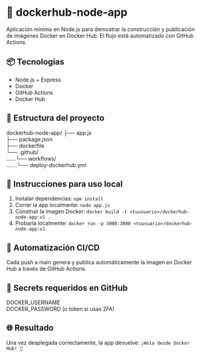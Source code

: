 # 🚀 dockerhub-node-app

Aplicación mínima en Node.js para demostrar la construcción y publicación de imágenes Docker en Docker Hub. El flujo está automatizado con GitHub Actions.

## 📦 Tecnologías

- Node.js + Express
- Docker
- GitHub Actions
- Docker Hub

## 🧰 Estructura del proyecto

dockerhub-node-app/
├── app.js  
├── package.json  
├── dockerfile  
└── .github/  
......└── workflows/  
.......└── deploy-dockerhub.yml
 
## 🐳 Instrucciones para uso local

1. Instalar dependencias:
   `npm install`
2. Correr la app localmente:
   `node app.js`
3. Construir la imagen Docker:
   `docker build -t <tuusuario>/dockerhub-node-app:v1 .`
4. Probarla localmente:
   `docker run -p 3000:3000 <tuusuario>/dockerhub-node-app:v1`

## 🔁 Automatización CI/CD
Cada push a main genera y publica automáticamente la imagen en Docker Hub a través de GitHub Actions.

## 🔐 Secrets requeridos en GitHub
DOCKER_USERNAME  
DOCKER_PASSWORD (o token si usas 2FA)  

## 🌐 Resultado
Una vez desplegada correctamente, la app devuelve:
`¡Hola desde Docker Hub! 🚀`
